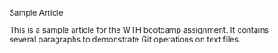  Sample Article

This is a sample article for the WTH bootcamp assignment. It contains several paragraphs to demonstrate Git operations on text files.
